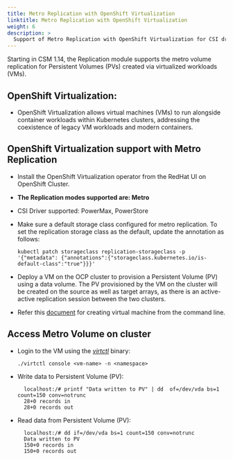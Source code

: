 ```yaml
---
title: Metro Replication with OpenShift Virtualization
linktitle: Metro Replication with OpenShift Virtualization
weight: 6
description: >
  Support of Metro Replication with OpenShift Virtualization for CSI drivers.
---
```


Starting in CSM 1.14, the Replication module supports the metro volume
replication for Persistent Volumes (PVs) created via virtualized workloads
(VMs).

## OpenShift Virtualization:

- OpenShift Virtualization allows virtual machines (VMs) to run alongside
  container workloads within Kubernetes clusters, addressing the coexistence of
  legacy VM workloads and modern containers.

## OpenShift Virtualization support with Metro Replication

- Install the OpenShift Virtualization operator from the RedHat UI on OpenShift
  Cluster.
- **The Replication modes supported are: Metro**
- CSI Driver supported: PowerMax, PowerStore
- Make sure a default storage class configured for metro replication. To set the
  replication storage class as the default, update the annotation as follows:

  ```
  kubectl patch storageclass replication-storageclass -p '{"metadata": {"annotations":{"storageclass.kubernetes.io/is-default-class":"true"}}}'
  ```

- Deploy a VM on the OCP cluster to provision a Persistent Volume (PV) using a
  data volume. The PV provisioned by the VM on the cluster will be created on
  the source as well as target arrays, as there is an active-active replication
  session between the two clusters.

- Refer this
  [document](https://docs.openshift.com/rosa/virt/virtual_machines/creating_vms_rh/virt-creating-vms-from-cli.html)
  for creating virtual machine from the command line.

## Access Metro Volume on cluster

- Login to the VM using the
  _[virtctl](https://kubevirt.io/user-guide/user_workloads/virtctl_client_tool/)_
  binary:

  ```
  ./virtctl console <vm-name> -n <namespace>
  ```

- Write data to Persistent Volume (PV):

  ```
    localhost:/# printf "Data written to PV" | dd  of=/dev/vda bs=1 count=150 conv=notrunc
    28+0 records in
    28+0 records out
  ```

- Read data from Persistent Volume (PV):
  ```
    localhost:/# dd if=/dev/vda bs=1 count=150 conv=notrunc
    Data written to PV
    150+0 records in
    150+0 records out
  ```
